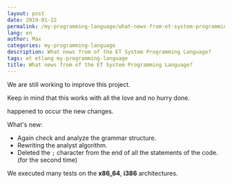 ```yaml
---
layout: post
date: 2019-01-22
permalink: /my-programming-language/what-news-from-et-system-programming-language-en/
lang: en
author: Max
categories: my-programming-language
description: What news from of the ET System Programming Language?
tags: et etlang my-programming-language
title: What news from of the ET System Programming Language?
---
```


We are still working to improve this project.

Keep in mind that this works with all the love and no hurry done.

happened to occur the new changes.

What's new:
- Again check and analyze the grammar structure.
- Rewriting the analyst algorithm.
- Deleted the `;` character from the end of all the statements of the code. (for the second time)

We executed many tests on the **x86_64**, **i386** architectures.
